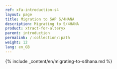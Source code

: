 ```yaml
---
ref: xfa-introduction-s4
layout: page
title: Migration to SAP S/4HANA
description: Migrating to S/4HANA
product: xtract-for-alteryx
parent: introduction
permalink: /:collection/:path
weight: 12
lang: en_GB
---
```


{% include _content/en/migrating-to-s4hana.md %}